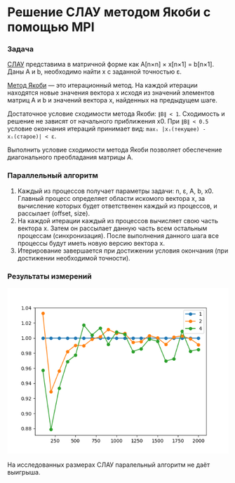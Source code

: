 # Решение СЛАУ методом Якоби с помощью MPI

### Задача
[СЛАУ](https://ru.wikipedia.org/wiki/Система_линейных_алгебраических_уравнений)
представима в матричной форме как A[n×n] × x[n×1] = b[n×1]. Даны A и b, необходимо
найти x с заданной точностью ε.

[Метод Якоби](https://ru.wikipedia.org/wiki/Метод_Якоби) — это итерационный метод.
На каждой итерации находятся новые значения вектора x исходя из значений элементов
матриц A и b и значений вектора x, найденных на предыдущем шаге.

Достаточное условие сходимости метода Якоби: `∥B∥ < 1`. Сходимость и решение
не зависят от начального приближения x0. При `∥B∥ < 0.5` условие окончания итераций
принимает вид: `maxᵢ |xᵢ(текущее) - xᵢ(старое)| < ε`.

Выполнить условие сходимости метода Якоби позволяет обеспечение диагонального
преобладания матрицы A.

### Параллельный алгоритм
1. Каждый из процессов получает параметры задачи: n, ε, A, b, x0. Главный процесс
определяет области искомого вектора x, за вычисление которых будет ответственен 
каждый из процессов, и рассылает (offset, size).
1. На каждой итерации каждый из процессов вычисляет свою часть вектора x. Затем
он рассылает данную часть всем остальным процессам (синхронизация). После
выполнения данного шага все процессы будут иметь новую версию вектора x.
1. Итерирование завершается при достижении условия окончания (при достижении
необходимой точности).

### Результаты измерений
![cmp1](res/cmp1.png)

На исследованных размерах СЛАУ паралельный алгоритм не даёт выигрыша.
